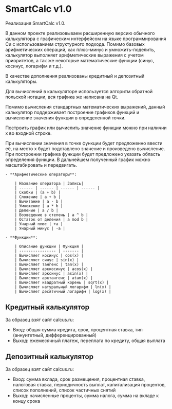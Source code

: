 # SmartCalc v1.0

Реализация SmartCalc v1.0.

В данном проекте реализовываем расширенную версию обычного калькулятора с графическим интерфейсом на языке программирования Си с использованием структурного подхода. 
Помимо базовых арифметических операций, как плюс-минус и умножить-поделить, калькулятор выполняет арифметические выражения с учетом приоритетов, а так же некоторые математические функции (синус, косинус, логарифм и т.д.). 

В качестве дополнения реализованы кредитный и депозитный калькуляторы.

Для вычислений в калькуляторе используется алгоритм обратной польской нотации, вся графика же написана на Qt.

Помимо вычисления стандартных математических выражений, данный калькулятор поддерживает построение графиков функций и вычисление значения функции в определенной точки.

Построить график или вычислить значение функции можно при наличии x во входной строке.

При вычислении значения в точке функции будет предложенно ввести её, на место x будет подставлено значение и произведено вычисление.
При построении графика функции будет предложено указать область определения функции. В дальнейшем полученный график можно масштабировать и передвигать.

    - **Арифметические операторы**:

        | Название оператора | Запись|
        | ------ | ------ | ------ | ------ |
        | Скобки | (a + b) |
        | Сложение | a + b | 
        | Вычитание | a - b |
        | Умножение | a * b |
        | Деление | a / b |
        | Возведение в степень | a ^ b |
        | Остаток от деления | a mod b |
        | Унарный плюс | +a |
        | Унарный минус | -a |

    - **Функции**:
  
        | Описание функции | Функция |   
        | ---------------- | ------- |  
        | Вычисляет косинус | cos(x) |   
        | Вычисляет синус | sin(x) |  
        | Вычисляет тангенс | tan(x) |  
        | Вычисляет арккосинус | acos(x) | 
        | Вычисляет арксинус | asin(x) | 
        | Вычисляет арктангенс | atan(x) |
        | Вычисляет квадратный корень | sqrt(x) |
        | Вычисляет натуральный логарифм | ln(x) | 
        | Вычисляет десятичный логарифм | log(x) |

## Кредитный калькулятор

За образец взят сайт  calcus.ru:
 - Вход: общая сумма кредита, срок, процентная ставка, тип (аннуитетный, дифференцированный)
 - Выход: ежемесячный платеж, переплата по кредиту, общая выплата

## Депозитный калькулятор

За образец взят сайт  calcus.ru:
 - Вход: сумма вклада, срок размещения, процентная ставка, налоговая ставка, периодичность выплат, капитализация процентов, список пополнений, список частичных снятий
 - Выход: начисленные проценты, сумма налога, сумма на вкладе к концу срока
